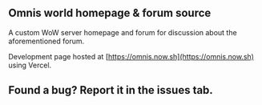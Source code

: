 ## Omnis world homepage & forum source

A custom WoW server homepage and forum for discussion about the aforementioned forum.

Development page hosted at [https://omnis.now.sh](https://omnis.now.sh) using Vercel.

## Found a bug? Report it in the issues tab.